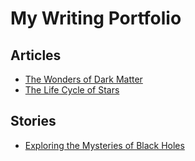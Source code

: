 # My Writing Portfolio

## Articles
- [The Wonders of Dark Matter](/dark_matter_article.md)
- [The Life Cycle of Stars](articles/life_cycle_of_stars_script.md)

## Stories
- [Exploring the Mysteries of Black Holes](stories/black_holes_story.md)
